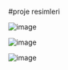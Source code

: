 #proje resimleri

![image](https://user-images.githubusercontent.com/77327246/189721384-705a9edc-6e62-4281-aba7-8d8e054c389b.png)

![image](https://user-images.githubusercontent.com/77327246/189721598-ee073e0c-b32c-42ac-9832-3c7ee8614bcd.png)
  
![image](https://user-images.githubusercontent.com/77327246/189721531-1e2dfaa3-ccf0-444b-9067-248a2ad43c0f.png)
